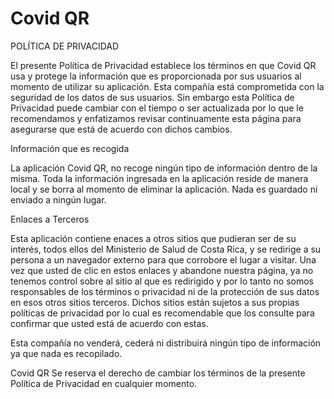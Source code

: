 # Covid QR

POLÍTICA DE PRIVACIDAD

El presente Política de Privacidad establece los términos en que Covid QR usa y protege la información que es proporcionada por sus usuarios al momento de utilizar su aplicación. Esta compañía está comprometida con la seguridad de los datos de sus usuarios. Sin embargo esta Política de Privacidad puede cambiar con el tiempo o ser actualizada por lo que le recomendamos y enfatizamos revisar continuamente esta página para asegurarse que está de acuerdo con dichos cambios.

Información que es recogida

La aplicación Covid QR, no recoge ningún tipo de información dentro de la misma. Toda la información ingresada en la aplicación reside de manera local y se borra al momento de eliminar la aplicación. Nada es guardado ni enviado a ningún lugar.

Enlaces a Terceros

Esta aplicación contiene enaces a otros sitios que pudieran ser de su interés, todos ellos del Ministerio de Salud de Costa Rica, y se redirige a su persona a un navegador externo para que corrobore el lugar a visitar. Una vez que usted de clic en estos enlaces y abandone nuestra página, ya no tenemos control sobre al sitio al que es redirigido y por lo tanto no somos responsables de los términos o privacidad ni de la protección de sus datos en esos otros sitios terceros. Dichos sitios están sujetos a sus propias políticas de privacidad por lo cual es recomendable que los consulte para confirmar que usted está de acuerdo con estas.

Esta compañía no venderá, cederá ni distribuirá ningún tipo de información ya que nada es recopilado.

Covid QR Se reserva el derecho de cambiar los términos de la presente Política de Privacidad en cualquier momento.
